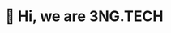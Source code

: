 # 👋 Hi, we are 3NG.TECH

<!---
3ng-tech/3ng-tech is a ✨ special ✨ repository because its `README.md` (this file) appears on your GitHub profile.
You can click the Preview link to take a look at your changes.
--->
